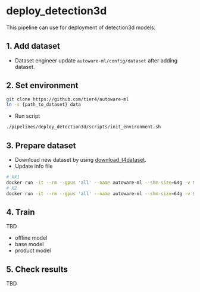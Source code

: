 # deploy_detection3d

This pipeline can use for deployment of detection3d models.

## 1. Add dataset

- Dataset engineer update `autoware-ml/config/dataset` after adding dataset.

## 2. Set environment

```sh
git clone https://github.com/tier4/autoware-ml
ln -s {path_to_dataset} data
```

- Run script

```sh
./pipelines/deploy_detection3d/scripts/init_environment.sh
```

## 3. Prepare dataset

- Download new dataset by using [download_t4dataset](/tools/download_t4dataset/README.md).
- Update info file

```sh
# XX1
docker run -it --rm --gpus 'all' --name autoware-ml --shm-size=64g -v $PWD/:/workspace -v $PWD/data:/workspace/data autoware-ml bash -c 'python tools/detection3d/create_data_t4dataset.py --root_path ./data/t4dataset --config autoware_ml/configs/detection3d/dataset/t4dataset/xx1.py --version xx1 --max_sweeps 2 --out_dir ./data/t4dataset/info/user_name'
# X2
docker run -it --rm --gpus 'all' --name autoware-ml --shm-size=64g -v $PWD/:/workspace -v $PWD/data:/workspace/data autoware-ml bash -c 'python tools/detection3d/create_data_t4dataset.py --root_path ./data/t4dataset --config autoware_ml/configs/detection3d/dataset/t4dataset/x2.py --version x2 --max_sweeps 2 --out_dir ./data/t4dataset/info/user_name'
```

## 4. Train

TBD

- offline model
- base model
- product model

## 5. Check results

TBD
